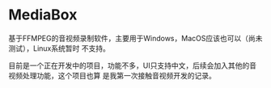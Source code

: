 # MediaBox

基于FFMPEG的音视频录制软件，主要用于Windows，MacOS应该也可以（尚未测试），Linux系统暂时
不支持。

目前是一个正在开发中的项目，功能不多，UI只支持中文，后续会加入其他的音视频处理功能，这个项目也算
是我第一次接触音视频开发的记录。

